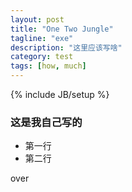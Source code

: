 ```yaml
---
layout: post
title: "One Two Jungle"
tagline: "exe"
description: "这里应该写啥"
category: test
tags: [how, much]
---
```


{% include JB/setup %}


### 这是我自己写的

* 第一行
* 第二行

over

